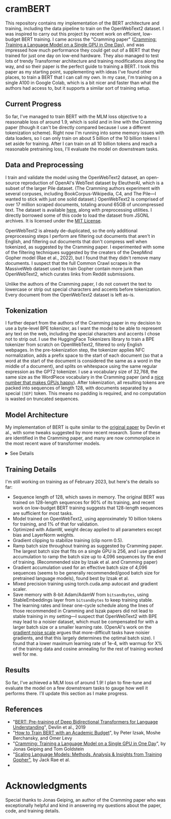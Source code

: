 # cramBERT
This repository contains my implementation of the BERT architecture and training, including the data pipeline to train on the OpenWebText2 dataset. I was inspired to carry out this project by recent work on efficient, low-budget BERT training. I came across the "Cramming paper" ([Cramming: Training a Language Model on a Single GPU in One Day](https://arxiv.org/abs/2212.14034)), and was impressed how much performance they could get out of a BERT that they trained for just one day on low-end hardware. They also managed to test lots of trendy Transformer architecture and training modifications along the way, and so their paper is the perfect guide to training a BERT. I took this paper as my starting point, supplementing with ideas I've found other places, to train a BERT that I can call my own. In my case, I'm training on a single A100 in Google Colab, which is a bit nicer and faster than what the authors had access to, but it supports a similar sort of training setup.

## Current Progress
So far, I've managed to train BERT with the MLM loss objective to a reasonable loss of around 1.9, which is solid and in line with the Cramming paper (though it can't be directly compared because I use a different tokenization scheme). Right now I'm running into some memory issues with data loaders, so I can only train on about 5 billion of the 10 billion tokens I set aside for training. After I can train on all 10 billion tokens and reach a reasonable pretraining loss, I'll evaluate the model on downstream tasks.

## Data and Preprocessing
I train and validate the model using the OpenWebText2 dataset, an open-source reproduction of OpenAI's WebText dataset by EleutherAI, which is a subset of the larger Pile dataset. (The Cramming authors experiment with several corpuses, including BookCorpus-Wikipedia, C4, and The Pile—I wanted to stick with just one solid dataset.) OpenWebText2 is comprised of over 17 million scraped documents, totaling around 65GB of uncompressed text. The dataset is available [here](https://github.com/EleutherAI/openwebtext2), along with preprocessing utilities. I directly borrowed some of this code to load the dataset from JSONL archives. It is licensed under the [MIT License](https://github.com/EleutherAI/openwebtext2/blob/master/LICENSE).

OpenWebText2 is already de-duplicated, so the only additional preprocessing steps I perform are filtering out documents that aren't in English, and filtering out documents that don't compress well when tokenized, as suggested by the Cramming paper. I experimented with some of the filtering techniques suggested by the creaters of the DeepMind Gopher model (Rae et al., 2022), but I found that they didn't remove many documents. I suspect that the full Common Crawl scrapes in the MassiveWeb dataset used to train Gopher contain more junk than OpenWebText2, which curates links from Reddit submissions. 

Unlike the authors of the Cramming paper, I do not convert the text to lowercase or strip out special characters and accents before tokenization. Every document from the OpenWebText2 dataset is left as-is.

## Tokenization
I further depart from the authors of the Cramming paper in my decision to use a byte-level BPE tokenizer, as I want the model to be able to represent any text on the web, including the special characters and accents I chose not to strip out. I use the HuggingFace Tokenizers library to train a BPE tokenizer from scratch on OpenWebText2, filtered to only English webpages. In the pre-tokenization step, the tokenizer applies NFC normalization, adds a prefix space to the start of each document (so that a word at the start of the document is considered the same as a word in the middle of a document), and splits on whitespace using the same regular expression as the GPT2 tokenizer. I use a vocabulary size of 32,768, the same size as the WordPiece vocabulary in the Cramming paper (and a [nice number that makes GPUs happy](https://twitter.com/karpathy/status/1621578354024677377)). After tokenization, all resulting tokens are packed into sequences of length 128, with documents separated by a special `[SEP]` token. This means no padding is required, and no computation is wasted on truncated sequences.


## Model Architecture
My implementation of BERT is quite similar to the [original paper]([https://arxiv](https://arxiv.org/abs/1810.04805)) by Devlin et al., with some tweaks suggested by more recent research. Some of these are identified in the Cramming paper, and many are now commonplace in the most recent wave of transformer models.
<details>
<summary>See Details</summary>

* I use the same 12-layer Transformer architecture as the original BERT paper, with 768-dimensional embeddings and 12 attention heads. As is now common, I place LayerNorms before, rather than after, the attention and feedforward sublayers, which improves training stability.
* For simplicity, I use learned absolute position embeddings. This means my model will not generalize beyond the sequence length used for training (128 tokens), but recent work on positional encoding (e.g. [Press, Smith, & Lewis, 2021](https://arxiv.org/abs/2108.12409)) finds that sinusoidal embeddings don't generalize well to longer sequences either.
* The feed-forward networks in my Transformer use the Gated Linear Units proposed by Noam Shazeer (2020) and suggested in the Cramming paper. I reduce the hidden size to 2,048 (rather than 3,072) to maintain the same number of parameters.
* I omit biases for all feed-forward layers, including the query-key-value projections in the attention sublayer. I also omit the bias in the affine transformations that follow LayerNorms. Omitting bias is a common practice in recent Transformer models, and is suggested in the Cramming paper as a way to simplify and speed up training, without measurably reducing the *size* of the model (which tends to hurt performance).
* Weights in all linear layers are initialized randomly from a normal distribution with mean 0 and standard deviation 0.002. I found that a standard deviation of 0.02 (as in OpenAI's GPT-2) resulted in a large initial loss, indicating that a smaller initialization would be better. I'm sure that Kaiming or Xavier uniform initialization would work fine too, the important thing seemed to be making sure the weights were *small* enough. Positional embeddings were initialized to 0, and the LayerNorm weights were initialized to 1.
* For token embeddings, I use the StableEmbedding module from the `bitsandbytes` library, which is a drop-in replacement for `torch.nn.Embedding` that is more stable when using an 8-bit optimizer. It includes a LayerNorm, so I do not need to add my own LayerNorm directly after the token embedding. I add an additional LayerNorm after adding the positional embedding to the token embedding.

</details>

## Training Details
I'm still working on training as of February 2023, but here's the details so far:
* Sequence length of 128, which saves in memory. The original BERT was trained on 128-length sequences for 90% of its training, and recent work on low-budget BERT training suggests that 128-length sequences are sufficient for most tasks.
* Model trained on OpenWebText2, using approximately 10 billion tokens for training, and 1% of that for validation.
* Optimized with AdamW, weight decay applied to all parameters except bias and LayerNorm weights.
* Gradient clipping to stabilize training (clip norm 0.5).
* Ramp batch size throughout training as suggested by Cramming paper. The largest batch size that fits on a single GPU is 256, and I use gradient accumulation to ramp the batch size up to 4,096 sequences by the end of training. (Recommended size by Izsak et al. and Cramming paper)
* Gradient accumulation used for an effective batch size of 4,096 sequences (seems to be generally recommended/good batch size for pretrained language models), found best by Izsak et al.
* Mixed precision training using torch.cuda.amp autocast and gradient scaler.
* Save memory with 8-bit Adam/AdamW from `bitsandbytes`, using StableEmbeddings layer from `bitsandbytes` to keep training stable.
* The learning rates and linear one-cycle schedule along the lines of those recommended in Cramming and Iszak papers did not lead to stable training in my setting—I suspect that OpenWebText2 with BPE may lead to a noisier dataset, which must be compensated for with a larger batch size or a smaller learning rate. (OpenAI's work on the [gradient noise scale](https://openai.com/blog/science-of-ai/) argues that more-difficult tasks have noisier gradients, and that this largely determines the optimal batch size). I found that a lower maximum learning rate of 1e-4, with warmup for X% of the training data and cosine annealing for the rest of training worked well for me.

## Results
So far, I've achieved a MLM loss of around 1.9! I plan to fine-tune and evaluate the model on a few downstream tasks to gauge how well it performs there. I'll update this section as I make progress.


## References
* "[BERT: Pre-training of Deep Bidirectional Transformers for Language Understanding](https://arxiv.org/abs/1810.04805)", Devlin et al., 2019
* "[How to Train BERT with an Academic Budget](https://arxiv.org/abs/2104.07705)", by Peter Izsak, Moshe Berchansky, and Omer Levy
* "[Cramming: Training a Language Model on a Single GPU in One Day](https://arxiv.org/pdf/2212.14034.pdf)", by Jonas Geiping and Tom Goldstein
* "[Scaling Language Models: Methods, Analysis & Insights from Training Gopher"](https://arxiv.org/abs/2112.11446), by Jack Rae et al.
* 

# Acknowledgments
Special thanks to Jonas Geiping, an author of the Cramming paper who was exceptionally helpful and kind in answering my questions about the paper, code, and training details.
